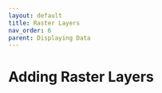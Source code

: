 ```yaml
---
layout: default
title: Raster Layers
nav_order: 6
parent: Displaying Data
---
```

# Adding Raster Layers